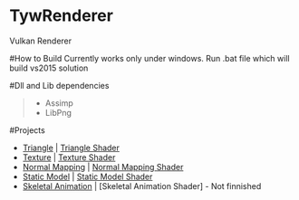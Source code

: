 # TywRenderer

Vulkan Renderer

#How to Build
Currently works only under windows.
Run .bat file which will build vs2015 solution

#Dll and Lib dependencies
> - Assimp
> - LibPng


#Projects
- [Triangle](Projects/Triangle) | [Triangle Shader](Assets/Shaders/Triangle)
- [Texture](Projects/Texture) | [Texture Shader](Assets/Shaders/Texture)
- [Normal Mapping](Projects/NormalMapping) | [Normal Mapping Shader](Assets/Shaders/NormalMapping)
- [Static Model](Projects/StaticModel) | [Static Model Shader](Assets/Shaders/StaticModel)
- [Skeletal Animation](Projects/SkeletalAnimation) | [Skeletal Animation Shader] - Not finnished
